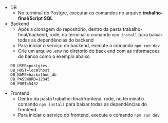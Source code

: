 - DB
    - No terminal do Postgre, executar os comandos no arquivo **trabalho-final/Script SQL**
- Backend
    - Após a clonagem do repositório, dentro da pasta trabalho-final/backend, rode, no terminal o comando ```npm install``` para baixar todas as dependências do backend
    - Para iniciar o serviço do backend, execute o comando ```npm run dev```
    - Crie um arquivo .env no diretorio do back end com as informaçoes do banco como o exemplo abaixo
    ```
    DB_USER=postgres
    DB_HOST=localhost
    DB_NAME=hackathon_db
    DB_PASSWORD=12345
    DB_PORT=5432
    ```
- Frontend
    - Dentro da pasta trabalho-final/frontend, rode, no terminal o comando ```npm install``` para baixar todas as dependências do frontend.
    - Para iniciar o serviço do frontend, execute o comando ```npm run dev```